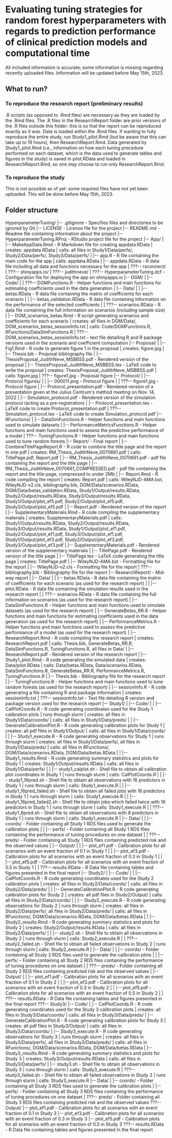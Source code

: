 # Evaluating tuning strategies for random forest hyperparameters with regards to prediction performance of clinical prediction models and computational time

All included information is accurate; some information is missing regarding recently uploaded files. Information will be updated before May 15th, 2023.

## What to run?

### To reproduce the research report (preliminary results)

.R scripts (as opposed to .Rmd files) are necessary as they are loaded by the .Rmd files. The .R files in the ResearchReport folder are prior versions of the .R files outisde this folder: this is so that the report can be reproduced exactly as it was. Data is loaded within the .Rmd files. If wanting to fully reproduce the entire study, run Study1_pilot.Rmd (but be aware that this can take up to 19 hours), then ResearchReport.Rmd. Data generated by Study1_pilot.Rmd (i.e., information on how each tuning procedure performed on each dataset, which is the data used to generate tables and figures in the study) is saved in pilot.RData and loaded in ResearchReport.Rmd, so one may choose to run only ResearchReport.Rmd.

### To reproduce the study

This is not possible as of yet: some required files have not yet been uploaded. This will be done before May 15th, 2023.

## Folder structure

HyperparameterTuning/
|-- .gitignore                 - Specifies files and directories to be ignored by Git
|-- LICENSE                    - License file for the project
|-- README.md                  - Readme file containing information about the project
|-- HyperparameterTuning.RProj - RStudio project file for the project
|-- App/
|   |-- MakeAppData.Rmd - R Markdown file for creating appdata.RData | creates: appdata.RData | calls: all files in Study1/Data/perfs/, Study2/Data/perfs/, Study3/Data/perfs/
|   |-- app.R           - R file containing the main code for the app | calls: appdata.RData
|   |-- appdata.RData   - R data file including all data and functions necessary for the app
|   ???-- rsconnect/
|       ???-- shinyapps.io/
|           ???-- judithneve/
|               ???-- HyperparameterTuning.dcf - Configuration file for deploying the app on shinyapps.io
|-- DGM/
|   |-- Code/
|   |   ???-- DGMFunctions.R - Helper functions and main functions for estimating coefficients used in the data generation
|   |-- Data/
|   |   |-- betas.RData            - R data file containing the matrix of coefficients for each scenario
|   |   |-- betas_validation.RData - R data file containing information on the performance of the selected coefficients
|   |   ???-- scenarios.RData        - R data file containing the full information on scenarios (including sample size)
|   |-- DGM_scenarios_betas.Rmd             - R script generating scenarios and coefficients for each scenario | creates: all files in DGM/Data/, DGM_scenarios_betas_sessionInfo.txt | calls: Code/DGMFunctions.R, RFunctions/DataSimFunctions.R
|   ???-- DGM_scenarios_betas_sessionInfo.txt - text file detailing R and R package versions used in the scenario and coefficient computation
|-- Proposal/
|   |-- Fig1.Rmd                             - R code to generate figure 1 in the proposal | creates: figure.jpg
|   |-- Thesis.bib                           - Proposal bibliography file
|   |-- ThesisProposal_JudithNeve_MSBBSS.pdf - Rendered version of the proposal
|   |-- ThesisProposal_JudithNeve_MSBBSS.tex - LaTeX code to write the proposal | creates: ThesisProposal_JudithNeve_MSBBSS.pdf | calls: figure.jpg
|   ???-- figure1.jpg                          - Proposal figure
|-- Protocol/
|   |-- Protocol figures/
|   |   |-- 000011.png            - Protocol figure
|   |   ???-- figure1.jpg           - Protocol figure
|   |-- Protocol_presentation.pdf - Rendered version of a presentation given at the Julius Centrum's method meeting on Nov. 14, 2022
|   |-- Simulation_protocol.pdf   - Rendered version of the simulation protocol (acting as a pre-registration)
|   |-- Protocol_presentation.tex - LaTeX code to create Protocol_presentation.pdf
|   ???-- Simulation_protocol.tex   - LaTeX code to create Simulation_protocol.pdf
|-- RFunctions/
|   |-- DataSimFunctions.R            - Helper functions and main functions used to simulate datasets
|   |-- PerformanceMetricsFunctions.R - Helper functions and main functions used to assess the predictive performance of a model
|   ???-- TuningFunctions.R             - Helper functions and main functions used to tune random forests
|-- Report/ - Final report
|   |-- CombineTitlePageReport.R                    - R code to combine the title page and the report in one pdf | creates: RM_Thesis_JudithNeve_0070661.pdf | calls: TitlePage.pdf, Report.pdf
|   |-- RM_Thesis_JudithNeve_0070661.pdf            - pdf file containing the report and the title page
|   |-- RM_Thesis_JudithNeve_0070661_COMPRESSED.pdf - pdf file containing the report and the title page, compressed to under 2Mb
|   |-- Report.Rmd                                  - R code compiling the report | creates: Report.pdf | calls: WileyNJD-AMA.bst, WileyNJD-v2.cls, bibliography.bib, DGM/Data/scenarios.RData, DGM/Data/betas_validation.RData, Study1/Output/results.RData, Study2/Output/results.RData, Study3/Output/results.RData, Study1/Output/plot_ef5.pdf, Study2/Output/plot_ef5.pdf, Study3/Output/plot_ef5.pdf
|   |-- Report.pdf                                  - Rendered version of the report
|   |-- SupplementaryMaterials.Rmd                  - R code compiling the supplementary materials | creates: SupplementaryMaterials.pdf | calls: Study1/Output/results.RData, Study2/Output/results.RData, Study3/Output/results.RData, Study1/Output/plot_ef1.pdf, Study2/Output/plot_ef1.pdf, Study3/Output/plot_ef1.pdf, Study1/Output/plot_ef3.pdf, Study2/Output/plot_ef3.pdf, Study3/Output/plot_ef3.pdf
|   |-- SupplementaryMaterials.pdf                  - Rendered version of the supplementary materials
|   |-- TitlePage.pdf                               - Rendered version of the title page
|   |-- TitlePage.tex                               - LaTeX code generating the title page | creates: TitlePage.pdf
|   |-- WileyNJD-AMA.bst                            - Formatting file for the report
|   |-- WileyNJD-v2.cls                             - Formatting file for the report
|   ???-- bibliography.bib                            - Bibliography file for the report
|-- ResearchReport/ - Mid-way report
|   |-- Data/
|   |   |-- betas.RData      - R data file containing the matrix of coefficients for each scenario (as used for the research report)
|   |   |-- pilot.RData      - R data file containing the simulation results used in the research report
|   |   ???-- scenarios.RData  - R data file containing the full information on scenarios (as used for the research report)
|   |-- DataSimFunctions.R   - Helper functions and main functions used to simulate datasets (as used for the research report)
|   |-- GenerateBetas_RR.R   - Helper functions and main functions for estimating coefficients used in the data generation (as used for the research report)
|   |-- PerformanceMetrics.R - Helper functions and main functions used to assess the predictive performance of a model (as used for the research report)
|   |-- ResearchReport.Rmd   - R code compiling the research report | creates: ResearchReport.pdf | calls: Thesis.bib, GenerateBetas_RR.R, DataSimFunctions.R, TuningFunctions.R, all files in Data/
|   |-- ResearchReport.pdf   - Rendered version of the research report
|   |-- Study1_pilot.Rmd     - R code generating the simulated data | creates: Data/pilot.RData | calls: Data/betas.RData, Data/scenarios.RData, DataSimFunctions.R, GenerateBetas_RR.R, PerformanceMetrics.R, TuningFunctions.R
|   |-- Thesis.bib           - Bibliography file for the research report
|   |-- TuningFunctions.R    - Helper functions and main functions used to tune random forests (as used for the research report)
|   |-- sessionInfo.R        - R code generating a file containing R and package information | creates: sessionInfo.txt
|   ???-- sessionInfo.txt      - Text file detailing R version and package version used for the research report
|-- Study1/
|   |-- Code/
|   |   |-- CalPlotCoords.R           - R code generating coordinates used for the Study 1 calibration plots | runs through slurm | creates: all files in Study1/Data/coords/ | calls: all files in Study1/Data/preds/
|   |   |-- GenerateCalibrationPlot.R - R code generating calibration plots for Study 1 | creates: all pdf files in Study1/Output/ | calls: all files in Study1/Data/coords/
|   |   |-- Study1_execute.R          - R code generating observations for Study 1 | runs through slurm | creates: all files in Study1/Data/perfs/, all files in Study1/Data/preds/ | calls: all files in RFunctions/, DGM/Data/scenarios.RData, DGM/Data/betas.RData
|   |   |-- Study1_results.Rmd        - R code generating summary statistics and plots for Study 1 | creates: Study1/Output/results.RData | calls: all files in Study1/Data/perfs/
|   |   |-- study1_calplot.sh         - Shell file to obtain all calibration plot coordinates in Study 1 | runs through slurm | calls: CalPlotCoords.R
|   |   |-- study1_16pred.sh          - Shell file to obtain all observations with 16 predictors in Study 1 | runs through slurm | calls: Study1_execute.R
|   |   |-- study1_16pred_failed.sh   - Shell file to obtain all failed jobs with 16 predictors in Study 1 | runs through slurm | calls: Study1_execute.R
|   |   |-- study1_16pred_failed2.sh  - Shell file to obtain jobs which failed twice with 16 predictors in Study 1 | runs through slurm | calls: Study1_execute.R
|   |   ???-- study1_8pred.sh           - Shell file to obtain all observations with 8 predictors in Study 1 | runs through slurm | calls: Study1_execute.R
|   |-- Data/
|   |   |-- coords/ - Folder containing all Study 1 RDS files used to generate the calibration plots
|   |   |-- perfs/  - Folder containing all Study 1 RDS files containing the performance of tuning procedures on one dataset
|   |   ???-- preds/  - Folder containing all Study 1 RDS files containing predicted risk and the observed values
|   |-- Output/
|   |   |-- plot_ef1.pdf   - Calibration plots for all scenarios with an event fraction of 0.1 in Study 1
|   |   |-- plot_ef3.pdf   - Calibration plots for all scenarios with an event fraction of 0.3 in Study 1
|   |   |-- plot_ef5.pdf   - Calibration plots for all scenarios with an event fraction of 0.5 in Study 1
|   |   ???-- results.RData  - R Data file containing tables and figures presented in the final report
|-- Study2/
|   |-- Code/
|   |   |-- CalPlotCoords.R           - R code generating coordinates used for the Study 2 calibration plots | creates: all files in Study2/Data/coords/ | calls: all files in Study2/Data/preds/
|   |   |-- GenerateCalibrationPlot.R - R code generating calibration plots for Study 2 | creates: all pdf files in Study2/Output/ | calls: all files in Study2/Data/coords/
|   |   |-- Study2_execute.R          - R code generating observations for Study 2 | runs through slurm | creates: all files in Study2/Data/perfs/, all files in Study2/Data/preds/ | calls: all files in RFunctions/, DGM/Data/scenarios.RData, DGM/Data/betas.RData
|   |   |-- Study2_results.Rmd        - R code generating summary statistics and plots for Study 2 | creates: Study2/Output/results.RData | calls: all files in Study2/Data/perfs/
|   |   |-- study2.sh                 - Shell file to obtain all observations in Study 2 | runs through slurm | calls: Study2_execute.R
|   |   ???-- study2_failed.sh          - Shell file to obtain all failed observations in Study 2 | runs through slurm | calls: Study2_execute.R
|   |-- Data/
|   |   |-- coords/ - Folder containing all Study 2 RDS files used to generate the calibration plots
|   |   |-- perfs/  - Folder containing all Study 2 RDS files containing the performance of tuning procedures on one dataset
|   |   ???-- preds/  - Folder containing all Study 2 RDS files containing predicted risk and the observed values
|   |-- Output/
|   |   |-- plot_ef1.pdf   - Calibration plots for all scenarios with an event fraction of 0.1 in Study 2
|   |   |-- plot_ef3.pdf   - Calibration plots for all scenarios with an event fraction of 0.3 in Study 2
|   |   |-- plot_ef5.pdf   - Calibration plots for all scenarios with an event fraction of 0.5 in Study 2
|   |   ???-- results.RData  - R Data file containing tables and figures presented in the final report
???-- Study3/
    |-- Code/
    |   |-- CalPlotCoords.R           - R code generating coordinates used for the Study 3 calibration plots | creates: all files in Study3/Data/coords/ | calls: all files in Study3/Data/preds/
    |   |-- GenerateCalibrationPlot.R - R code generating calibration plots for Study 3 | creates: all pdf files in Study3/Output/ | calls: all files in Study3/Data/coords/
    |   |-- Study3_execute.R          - R code generating observations for Study 3 | runs through slurm | creates: all files in Study3/Data/perfs/, all files in Study3/Data/preds/ | calls: all files in RFunctions/, DGM/Data/scenarios.RData, DGM/Data/betas.RData
    |   |-- Study3_results.Rmd        - R code generating summary statistics and plots for Study 3 | creates: Study3/Output/results.RData | calls: all files in Study3/Data/perfs/
    |   |-- study3.sh                 - Shell file to obtain all observations in Study 3 | runs through slurm | calls: Study3_execute.R
    |   ???-- study3_failed.sh          - Shell file to obtain all failed observations in Study 3 | runs through slurm | calls: Study3_execute.R
    |-- Data/
    |   |-- coords/ - Folder containing all Study 3 RDS files used to generate the calibration plots
    |   |-- perfs/  - Folder containing all Study 3 RDS files containing the performance of tuning procedures on one dataset
    |   ???-- preds/  - Folder containing all Study 3 RDS files containing predicted risk and the observed values
    ???-- Output/
        |-- plot_ef1.pdf   - Calibration plots for all scenarios with an event fraction of 0.1 in Study 3
        |-- plot_ef3.pdf   - Calibration plots for all scenarios with an event fraction of 0.3 in Study 3
        |-- plot_ef5.pdf   - Calibration plots for all scenarios with an event fraction of 0.5 in Study 3
        ???-- results.RData  - R Data file containing tables and figures presented in the final report

